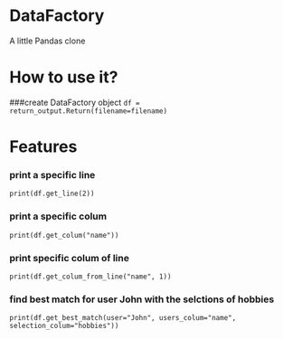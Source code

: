 # DataFactory
A little Pandas clone

# How to use it?
###create DataFactory object
<code>df = return_output.Return(filename=filename)</code>

# Features

### print a specific line
<code>print(df.get_line(2))</code>
### print a specific colum
<code>print(df.get_colum("name"))</code>
### print specific colum of line
<code>print(df.get_colum_from_line("name", 1))</code>
### find best match for user John with the selctions of hobbies
<code>print(df.get_best_match(user="John", users_colum="name", selection_colum="hobbies"))</code>